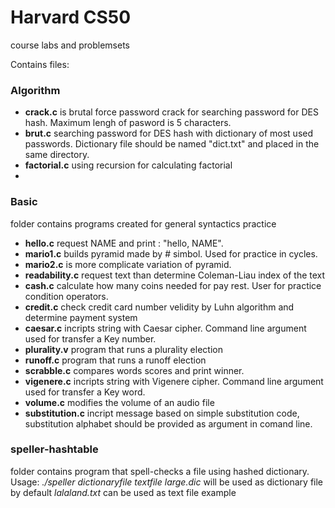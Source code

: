 # Harvard CS50
course labs and problemsets

Contains files:

### Algorithm 
- **crack.c** is brutal force password crack for searching password for DES hash. Maximum lengh of pasword is 5 characters.
- **brut.c** searching password for DES hash with dictionary of most used passwords. Dictionary file should be named "dict.txt" and placed in the same directory.
- **factorial.c** using recursion for calculating factorial 
- 
### Basic
folder contains programs created for general syntactics practice
- **hello.c** request NAME and print : "hello,  NAME".
- **mario1.c**  builds pyramid made by # simbol. Used for practice in cycles.
- **mario2.c** is more complicate variation of pyramid.
- **readability.c** request text than determine Coleman-Liau index of the text
- **cash.c** calculate how many coins needed for pay rest. User for practice condition operators.
- **credit.c** check credit card number velidity by Luhn algorithm and determine payment system
- **caesar.c**  incripts string with Caesar cipher. Command line argument used for transfer a Key number.
- **plurality.v** program that runs a plurality election
- **runoff.c** program that runs a runoff election
- **scrabble.c** compares  words scores and print winner.
- **vigenere.c** incripts string with Vigenere cipher. Command line argument used for transfer a Key word.
- **volume.c** modifies the volume of an audio file
- **substitution.c** incript message based on simple substitution code, substitution alphabet should be provided as argument in comand line.

### speller-hashtable
folder contains program that spell-checks a file using hashed dictionary.
Usage: *./speller dictionaryfile textfile*
*large.dic* will be used as dictionary file by default
*lalaland.txt* can be used as text file example

